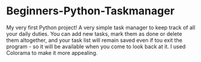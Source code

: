 # Beginners-Python-Taskmanager
 My very first Python project! A very simple task manager to keep track of all your daily duties. You can add new tasks, mark them as done or delete them altogether, and your task list will remain saved even if tou exit the program - so it will be available when you come to look back at it. I used Colorama to make it more appealing.
